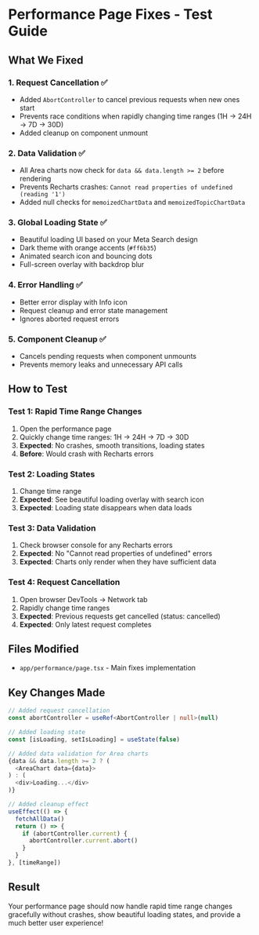 # Performance Page Fixes - Test Guide

## What We Fixed

### 1. **Request Cancellation** ✅
- Added `AbortController` to cancel previous requests when new ones start
- Prevents race conditions when rapidly changing time ranges (1H → 24H → 7D → 30D)
- Added cleanup on component unmount

### 2. **Data Validation** ✅
- All Area charts now check for `data && data.length >= 2` before rendering
- Prevents Recharts crashes: `Cannot read properties of undefined (reading '1')`
- Added null checks for `memoizedChartData` and `memoizedTopicChartData`

### 3. **Global Loading State** ✅
- Beautiful loading UI based on your Meta Search design
- Dark theme with orange accents (`#ff6b35`)
- Animated search icon and bouncing dots
- Full-screen overlay with backdrop blur

### 4. **Error Handling** ✅
- Better error display with Info icon
- Request cleanup and error state management
- Ignores aborted request errors

### 5. **Component Cleanup** ✅
- Cancels pending requests when component unmounts
- Prevents memory leaks and unnecessary API calls

## How to Test

### Test 1: Rapid Time Range Changes
1. Open the performance page
2. Quickly change time ranges: 1H → 24H → 7D → 30D
3. **Expected**: No crashes, smooth transitions, loading states
4. **Before**: Would crash with Recharts errors

### Test 2: Loading States
1. Change time range
2. **Expected**: See beautiful loading overlay with search icon
3. **Expected**: Loading state disappears when data loads

### Test 3: Data Validation
1. Check browser console for any Recharts errors
2. **Expected**: No "Cannot read properties of undefined" errors
3. **Expected**: Charts only render when they have sufficient data

### Test 4: Request Cancellation
1. Open browser DevTools → Network tab
2. Rapidly change time ranges
3. **Expected**: Previous requests get cancelled (status: cancelled)
4. **Expected**: Only latest request completes

## Files Modified
- `app/performance/page.tsx` - Main fixes implementation

## Key Changes Made
```typescript
// Added request cancellation
const abortController = useRef<AbortController | null>(null)

// Added loading state
const [isLoading, setIsLoading] = useState(false)

// Added data validation for Area charts
{data && data.length >= 2 ? (
  <AreaChart data={data}>
) : (
  <div>Loading...</div>
)}

// Added cleanup effect
useEffect(() => {
  fetchAllData()
  return () => {
    if (abortController.current) {
      abortController.current.abort()
    }
  }
}, [timeRange])
```

## Result
Your performance page should now handle rapid time range changes gracefully without crashes, show beautiful loading states, and provide a much better user experience!
